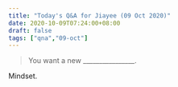 ```yaml
---
title: "Today's Q&A for Jiayee (09 Oct 2020)"
date: 2020-10-09T07:24:00+08:00
draft: false
tags: ["qna","09-oct"]
---
```

> You want a new ________________.

Mindset.
